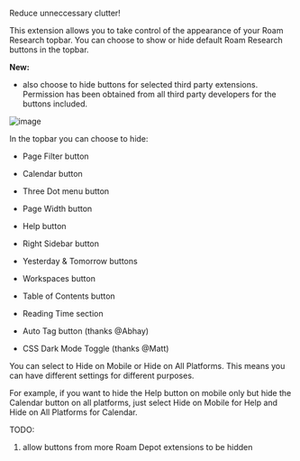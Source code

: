 Reduce unneccessary clutter!

This extension allows you to take control of the appearance of your Roam Research topbar. You can choose to show or hide default Roam Research buttons in the topbar.

**New:**
- also choose to hide buttons for selected third party extensions. Permission has been obtained from all third party developers for the buttons included.

![image](https://user-images.githubusercontent.com/6857790/213940140-67f212c2-596f-4771-a92a-e5519136a80a.png)

In the topbar you can choose to hide:
- Page Filter button
- Calendar button
- Three Dot menu button
- Page Width button
- Help button
- Right Sidebar button

- Yesterday & Tomorrow buttons
- Workspaces button
- Table of Contents button
- Reading Time section
- Auto Tag button (thanks @Abhay)
- CSS Dark Mode Toggle (thanks @Matt)

You can select to Hide on Mobile or Hide on All Platforms. This means you can have different settings for different purposes.

For example, if you want to hide the Help button on mobile only but hide the Calendar button on all platforms, just select Hide on Mobile for Help and Hide on All Platforms for Calendar.

TODO:
1. allow buttons from more Roam Depot extensions to be hidden
